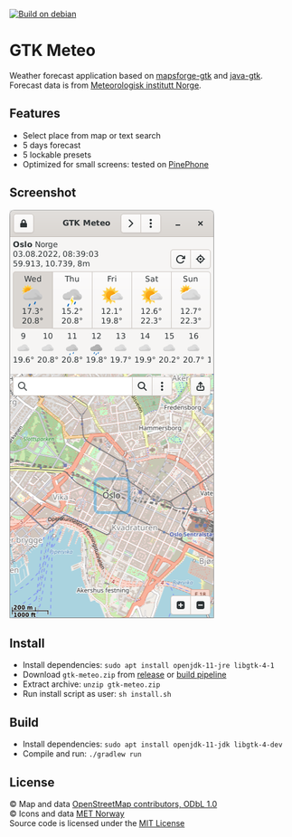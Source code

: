 [![Build on debian](https://github.com/bailuk/gtk-meteo/actions/workflows/build-on-debian.yml/badge.svg)](https://github.com/bailuk/gtk-meteo/actions/workflows/build-on-debian.yml)

# GTK Meteo
Weather forecast application based on [mapsforge-gtk](https://github.com/bailuk/mapsforge-gtk) and [java-gtk](https://github.com/bailuk/java-gtk).
Forecast data is from [Meteorologisk institutt Norge](https://www.met.no).

## Features
- Select place from map or text search
- 5 days forecast
- 5 lockable presets
- Optimized for small screens: tested on [PinePhone](https://www.pine64.org/pinephone/) 

## Screenshot
![Screenshot](screenshot.png) 

## Install
- Install dependencies: `sudo apt install openjdk-11-jre libgtk-4-1`
- Download `gtk-meteo.zip` from [release](https://github.com/bailuk/gtk-meteo/releases) or [build pipeline](https://github.com/bailuk/gtk-meteo/actions)
- Extract archive: `unzip gtk-meteo.zip`
- Run install script as user: `sh install.sh`

## Build
- Install dependencies: `sudo apt install openjdk-11-jdk libgtk-4-dev`
- Compile and run: `./gradlew run`
 
## License
© Map and data [OpenStreetMap contributors, ODbL 1.0](https://osm.org/copyright)  
© Icons and data [MET Norway](https://api.met.no/doc/License)  
Source code is licensed under the [MIT License](https://en.wikipedia.org/wiki/MIT_License)
